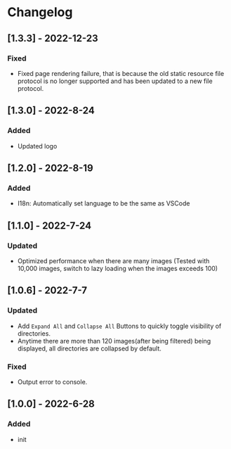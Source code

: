 # Changelog

## [1.3.3] - 2022-12-23
### Fixed
- Fixed page rendering failure, that is because the old static resource file protocol is no longer supported and has been updated to a new file protocol.

## [1.3.0] - 2022-8-24
### Added
- Updated logo

## [1.2.0] - 2022-8-19
### Added
- I18n: Automatically set language to be the same as VSCode

## [1.1.0] - 2022-7-24
### Updated
- Optimized performance when there are many images (Tested with 10,000 images, switch to lazy loading when the images exceeds 100)

## [1.0.6] - 2022-7-7
### Updated
- Add `Expand All` and `Collapse All` Buttons to quickly toggle visibility of directories. 
- Anytime there are more than 120 images(after being filtered) being displayed, all directories are collapsed by default.

### Fixed
- Output error to console.

## [1.0.0] - 2022-6-28
### Added
- init

